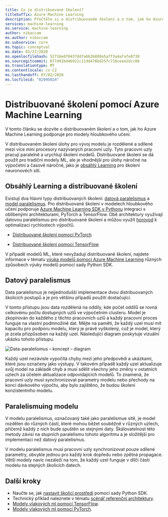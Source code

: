 ```yaml
---
title: Co je distribuované školení?
titleSuffix: Azure Machine Learning
description: Přečtěte si o distribuovaném školení a o tom, jak ho Azure Machine Learning podporuje.
services: machine-learning
ms.service: machine-learning
author: nibaccam
ms.author: nibaccam
ms.subservice: core
ms.topic: conceptual
ms.date: 03/27/2020
ms.openlocfilehash: 52716e070437dd7a6b3b880a5a7f3a4afafe8738
ms.sourcegitcommit: 877491bd46921c11dd478bd25fc718ceee2dcc08
ms.translationtype: MT
ms.contentlocale: cs-CZ
ms.lasthandoff: 07/02/2020
ms.locfileid: "82995024"
---
```

# <a name="distributed-training-with-azure-machine-learning"></a>Distribuované školení pomocí Azure Machine Learning

V tomto článku se dozvíte o distribuovaném školení a o tom, jak ho Azure Machine Learning podporuje pro modely hloubkového učení. 

V distribuovaném školení úlohy pro vývoj modelu je rozdělené a sdílené mezi více mini procesory nazývaných pracovní uzly. Tyto pracovní uzly pracují paralelně a urychlují školení modelů. Distribuované školení se dá použít pro tradiční modely ML, ale je vhodnější pro úlohy náročné na výpočetní a časově náročné, jako je [obsáhlý Learning](concept-deep-learning-vs-machine-learning.md) pro školení neuronovéch sítí. 

## <a name="deep-learning-and-distributed-training"></a>Obsáhlý Learning a distribuované školení 

Existují dva hlavní typy distribuovaných školení: [datová paralelismus](#data-parallelism) a [model paralelismus](#model-parallelism). Pro distribuované školení v modelech hloubkového učení podporuje [Azure Machine Learning SDK v Pythonu](https://docs.microsoft.com/python/api/overview/azure/ml/intro?view=azure-ml-py) integraci s oblíbenými architekturami, PyTorch a TensorFlow. Obě architektury využívají datovou paralelismuu pro distribuované školení a můžou využít [horovod](https://horovod.readthedocs.io/en/latest/summary_include.html) k optimalizaci rychlostech výpočtů. 

* [Distribuované školení pomocí PyTorch](how-to-train-pytorch.md#distributed-training)

* [Distribuované školení pomocí TensorFlow](how-to-train-tensorflow.md#distributed-training)

V případě modelů ML, které nevyžadují distribuované školení, najdete informace v tématu [výuka modelů pomocí Azure Machine Learning](concept-train-machine-learning-model.md#python-sdk) různých způsobech výuky modelů pomocí sady Python SDK.

## <a name="data-parallelism"></a>Datový paralelismus

Data paralelismus je nejjednodušší implementace dvou distribuovaných školicích postupů a je pro většinu případů použití dostačující.

V tomto přístupu jsou data rozdělená na oddíly, kde počet oddílů se rovná celkovému počtu dostupných uzlů ve výpočetním clusteru. Model je zkopírován do každého z těchto pracovních uzlů a každý pracovní proces funguje na vlastní podmnožině dat. Mějte na paměti, že každý uzel musí mít kapacitu pro podporu modelu, který je právě vyškolený, což je model, který je zcela přizpůsoben na každý uzel. Následující diagram poskytuje vizuální ukázku tohoto přístupu.

![Data-paralelismus – koncept – diagram](./media/concept-distributed-training/distributed-training.svg)

Každý uzel nezávisle vypočítá chyby mezi jeho předpovědi a ukázkami, které jsou označeny jako výstupy. V takovém případě každý uzel aktualizuje svůj model na základě chyb a musí sdělit všechny jeho změny v ostatních uzlech za účelem aktualizace odpovídajících modelů. To znamená, že pracovní uzly musí synchronizovat parametry modelu nebo přechody na konci dávkového výpočtu, aby bylo zajištěno, že budou školení konzistentního modelu. 

## <a name="model-parallelism"></a>Paralelismuing modelu

V modelu paralelismus, označovaný také jako paralelismue sítě, je model rozdělen do různých částí, které mohou běžet souběžně v různých uzlech, přičemž každý z nich bude spuštěn se stejnými daty. Škálovatelnost této metody závisí na stupních paralelismu tohoto algoritmu a je složitější pro implementaci než datový paralelismus. 

V modelu paralelismus musí pracovní uzly synchronizovat pouze sdílené parametry, obvykle jednou pro každý krok dopředu nebo zpětná propagace. Větší modely navíc nezáleží na tom, že každý uzel funguje v dílčí části modelu na stejných školicích datech.

## <a name="next-steps"></a>Další kroky

* Naučte se, jak [nastavit školicí prostředí](how-to-set-up-training-targets.md) pomocí sady Python SDK.
* Technický příklad naleznete v tématu [scénář referenční architektury](https://docs.microsoft.com/azure/architecture/reference-architectures/ai/training-deep-learning).
* [Modely vlakových ml pomocí TensorFlow](how-to-train-tensorflow.md).
* [Modely vlakových ml pomocí PyTorch](how-to-train-pytorch.md). 